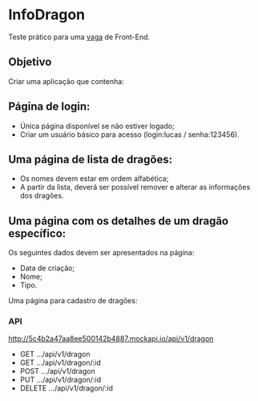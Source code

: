 # InfoDragon
Teste prático para uma [vaga](https://github.com/WoopSicredi/jobs/issues/6) de Front-End.

## Objetivo
Criar uma aplicação que contenha​:

## Página de login:
+ Única página disponível se não estiver logado;
+ Criar um usuário básico para acesso (login:lucas / senha:123456).

## Uma página de lista de dragões:
+ Os nomes devem estar em ordem alfabética;
+ A partir da lista, deverá ser possível remover e alterar as informações dos dragões.

## Uma página com os detalhes de um dragão específico:
Os seguintes dados devem ser apresentados na página:
+ Data de criação;
+ Nome;
+ Tipo.

Uma página para cadastro de dragões:


### API
http://5c4b2a47aa8ee500142b4887.mockapi.io/api/v1/dragon

+ GET .../api/v1/dragon
+ GET .../api/v1/dragon/:id
+ POST .../api/v1/dragon
+ PUT .../api/v1/dragon/:id
+ DELETE .../api/v1/dragon/:id